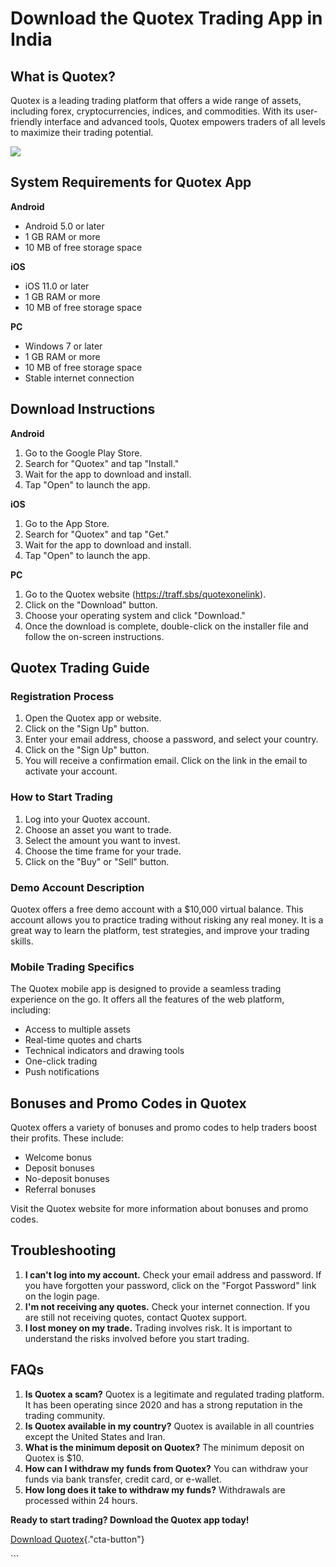 # Download the Quotex Trading App in India

## What is Quotex?

Quotex is a leading trading platform that offers a wide range of assets,
including forex, cryptocurrencies, indices, and commodities. With its
user-friendly interface and advanced tools, Quotex empowers traders of
all levels to maximize their trading potential.

[![](https://static.quotex.io/files/1_en/300_250.jpg)](https://traff.sbs/brokerqxsignupf)

## System Requirements for Quotex App

**Android**

-   Android 5.0 or later
-   1 GB RAM or more
-   10 MB of free storage space

**iOS**

-   iOS 11.0 or later
-   1 GB RAM or more
-   10 MB of free storage space

**PC**

-   Windows 7 or later
-   1 GB RAM or more
-   10 MB of free storage space
-   Stable internet connection

## Download Instructions

**Android**

1.  Go to the Google Play Store.
2.  Search for "Quotex" and tap "Install."
3.  Wait for the app to download and install.
4.  Tap "Open" to launch the app.

**iOS**

1.  Go to the App Store.
2.  Search for "Quotex" and tap "Get."
3.  Wait for the app to download and install.
4.  Tap "Open" to launch the app.

**PC**

1.  Go to the Quotex website (https://traff.sbs/quotexonelink).
2.  Click on the "Download" button.
3.  Choose your operating system and click "Download."
4.  Once the download is complete, double-click on the installer file
    and follow the on-screen instructions.

## Quotex Trading Guide

### Registration Process

1.  Open the Quotex app or website.
2.  Click on the "Sign Up" button.
3.  Enter your email address, choose a password, and select your
    country.
4.  Click on the "Sign Up" button.
5.  You will receive a confirmation email. Click on the link in the
    email to activate your account.

### How to Start Trading

1.  Log into your Quotex account.
2.  Choose an asset you want to trade.
3.  Select the amount you want to invest.
4.  Choose the time frame for your trade.
5.  Click on the "Buy" or "Sell" button.

### Demo Account Description

Quotex offers a free demo account with a \$10,000 virtual balance. This
account allows you to practice trading without risking any real money.
It is a great way to learn the platform, test strategies, and improve
your trading skills.

### Mobile Trading Specifics

The Quotex mobile app is designed to provide a seamless trading
experience on the go. It offers all the features of the web platform,
including:

-   Access to multiple assets
-   Real-time quotes and charts
-   Technical indicators and drawing tools
-   One-click trading
-   Push notifications

## Bonuses and Promo Codes in Quotex

Quotex offers a variety of bonuses and promo codes to help traders boost
their profits. These include:

-   Welcome bonus
-   Deposit bonuses
-   No-deposit bonuses
-   Referral bonuses

Visit the Quotex website for more information about bonuses and promo
codes.

## Troubleshooting

1.  **I can\'t log into my account.** Check your email address and
    password. If you have forgotten your password, click on the
    "Forgot Password" link on the login page.
2.  **I\'m not receiving any quotes.** Check your internet connection.
    If you are still not receiving quotes, contact Quotex support.
3.  **I lost money on my trade.** Trading involves risk. It is important
    to understand the risks involved before you start trading.

## FAQs

1.  **Is Quotex a scam?** Quotex is a legitimate and regulated trading
    platform. It has been operating since 2020 and has a strong
    reputation in the trading community.
2.  **Is Quotex available in my country?** Quotex is available in all
    countries except the United States and Iran.
3.  **What is the minimum deposit on Quotex?** The minimum deposit on
    Quotex is \$10.
4.  **How can I withdraw my funds from Quotex?** You can withdraw your
    funds via bank transfer, credit card, or e-wallet.
5.  **How long does it take to withdraw my funds?** Withdrawals are
    processed within 24 hours.

**Ready to start trading? Download the Quotex app today!**

[Download
Quotex](\%22https://traff.sbs/quotexonelink\%22){."cta-button"}

\`\`\`

